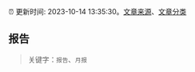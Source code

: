 :alarm_clock: 更新时间: 2023-10-14 13:35:30。[文章来源](/README.md)、[文章分类](/TAGS.md)

## 报告


> 关键字：`报告`、`月报`



